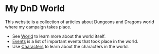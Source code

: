 # My DnD World

This website is a collection of articles about Dungeons and Dragons world where my campaign takes place.

- See [World](./world) to learn more about the world itself.
- [Events](./events) is a list of important events that took place in the world.
- Use [Characters](./characters) to learn about the characters in the world.
